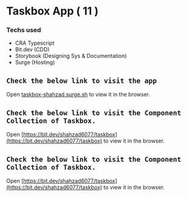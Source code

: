 # Taskbox App ( 11 )

### Techs used

- CRA Typescript
- Bit.dev (CDD)
- Storybook (Designing Sys & Documentation)
- Surge (Hosting)

## `Check the below link to visit the app`

Open [taskbox-shahzad.surge.sh](https://taskbox-shahzad.surge.sh/) to view it in the browser.

## `Check the below link to visit the Component Collection of Taskbox.`

Open [https://bit.dev/shahzad6077/taskbox](https://bit.dev/shahzad6077/taskbox) to view it in the browser.

## `Check the below link to visit the Component Collection of Taskbox.`

Open [https://bit.dev/shahzad6077/taskbox](https://bit.dev/shahzad6077/taskbox) to view it in the browser.

